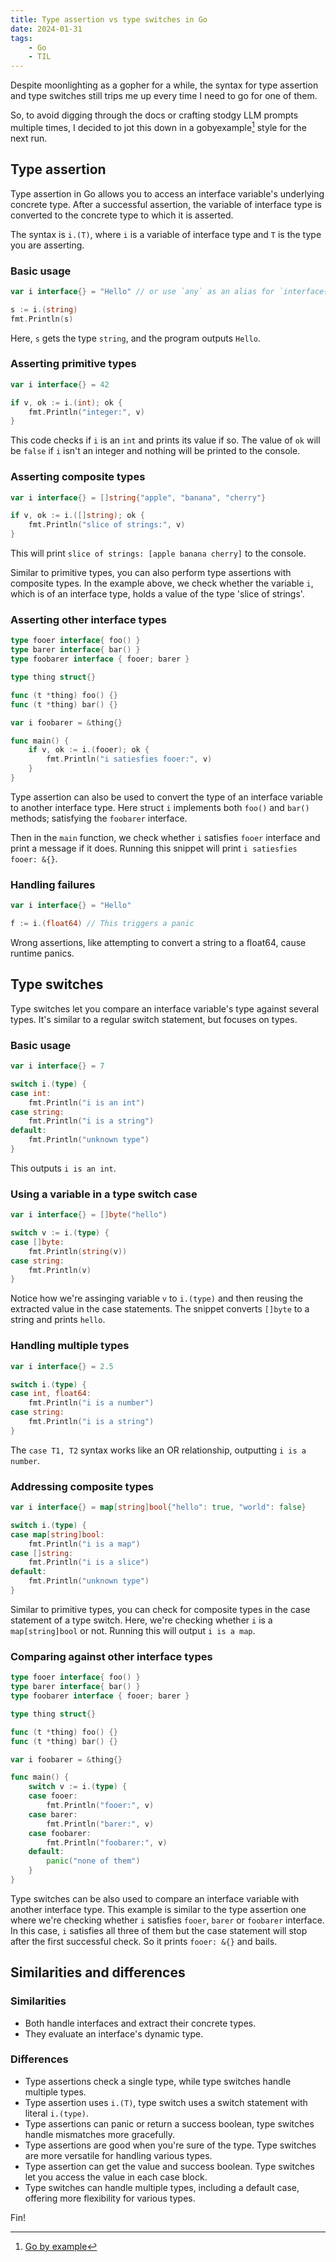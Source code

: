 ```yaml
---
title: Type assertion vs type switches in Go
date: 2024-01-31
tags:
    - Go
    - TIL
---
```


Despite moonlighting as a gopher for a while, the syntax for type assertion and type
switches still trips me up every time I need to go for one of them.

So, to avoid digging through the docs or crafting stodgy LLM prompts multiple times, I
decided to jot this down in a gobyexample[^1] style for the next run.

## Type assertion

Type assertion in Go allows you to access an interface variable's underlying concrete type.
After a successful assertion, the variable of interface type is converted to the concrete
type to which it is asserted.

The syntax is `i.(T)`, where `i` is a variable of interface type and `T` is the type you are
asserting.

### Basic usage

```go
var i interface{} = "Hello" // or use `any` as an alias for `interface{}`

s := i.(string)
fmt.Println(s)
```

Here, `s` gets the type `string`, and the program outputs `Hello`.

### Asserting primitive types

```go
var i interface{} = 42

if v, ok := i.(int); ok {
    fmt.Println("integer:", v)
}
```

This code checks if `i` is an `int` and prints its value if so. The value of `ok` will be
`false` if `i` isn't an integer and nothing will be printed to the console.

### Asserting composite types

```go
var i interface{} = []string{"apple", "banana", "cherry"}

if v, ok := i.([]string); ok {
    fmt.Println("slice of strings:", v)
}
```

This will print `slice of strings: [apple banana cherry]` to the console.

Similar to primitive types, you can also perform type assertions with composite types. In
the example above, we check whether the variable `i`, which is of an interface type, holds a
value of the type 'slice of strings'.

### Asserting other interface types

```go
type fooer interface{ foo() }
type barer interface{ bar() }
type foobarer interface { fooer; barer }

type thing struct{}

func (t *thing) foo() {}
func (t *thing) bar() {}

var i foobarer = &thing{}

func main() {
    if v, ok := i.(fooer); ok {
        fmt.Println("i satiesfies fooer:", v)
    }
}
```

Type assertion can also be used to convert the type of an interface variable to another
interface type. Here struct `i` implements both `foo()` and `bar()` methods; satisfying the
`foobarer` interface.

Then in the `main` function, we check whether `i` satisfies `fooer` interface and print a
message if it does. Running this snippet will print `i satiesfies fooer: &{}`.

### Handling failures

```go
var i interface{} = "Hello"

f := i.(float64) // This triggers a panic
```

Wrong assertions, like attempting to convert a string to a float64, cause runtime panics.

## Type switches

Type switches let you compare an interface variable's type against several types. It's
similar to a regular switch statement, but focuses on types.

### Basic usage

```go
var i interface{} = 7

switch i.(type) {
case int:
    fmt.Println("i is an int")
case string:
    fmt.Println("i is a string")
default:
    fmt.Println("unknown type")
}
```

This outputs `i is an int`.

### Using a variable in a type switch case

```go
var i interface{} = []byte("hello")

switch v := i.(type) {
case []byte:
    fmt.Println(string(v))
case string:
    fmt.Println(v)
}
```

Notice how we're assinging variable `v` to `i.(type)` and then reusing the extracted value
in the case statements. The snippet converts `[]byte` to a string and prints `hello`.

### Handling multiple types

```go
var i interface{} = 2.5

switch i.(type) {
case int, float64:
    fmt.Println("i is a number")
case string:
    fmt.Println("i is a string")
}
```

The `case T1, T2` syntax works like an OR relationship, outputting `i is a number`.

### Addressing composite types

```go
var i interface{} = map[string]bool{"hello": true, "world": false}

switch i.(type) {
case map[string]bool:
    fmt.Println("i is a map")
case []string:
    fmt.Println("i is a slice")
default:
    fmt.Println("unknown type")
}
```

Similar to primitive types, you can check for composite types in the case statement of a
type switch. Here, we're checking whether `i` is a `map[string]bool` or not. Running this
will output `i is a map`.

### Comparing against other interface types

```go
type fooer interface{ foo() }
type barer interface{ bar() }
type foobarer interface { fooer; barer }

type thing struct{}

func (t *thing) foo() {}
func (t *thing) bar() {}

var i foobarer = &thing{}

func main() {
    switch v := i.(type) {
    case fooer:
        fmt.Println("fooer:", v)
    case barer:
        fmt.Println("barer:", v)
    case foobarer:
        fmt.Println("foobarer:", v)
    default:
        panic("none of them")
    }
}
```

Type switches can be also used to compare an interface variable with another interface type.
This example is similar to the type assertion one where we're checking whether `i` satisfies
`fooer`, `barer` or `foobarer` interface. In this case, `i` satisfies all three of them but
the case statement will stop after the first successful check. So it prints `fooer: &{}` and
bails.

## Similarities and differences

### Similarities

-   Both handle interfaces and extract their concrete types.
-   They evaluate an interface's dynamic type.

### Differences

-   Type assertions check a single type, while type switches handle multiple types.
-   Type assertion uses `i.(T)`, type switch uses a switch statement with literal
    `i.(type)`.
-   Type assertions can panic or return a success boolean, type switches handle mismatches
    more gracefully.
-   Type assertions are good when you're sure of the type. Type switches are more versatile
    for handling various types.
-   Type assertion can get the value and success boolean. Type switches let you access the
    value in each case block.
-   Type switches can handle multiple types, including a default case, offering more
    flexibility for various types.

Fin!

[^1]: [Go by example](https://gobyexample.com/)
